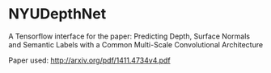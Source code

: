 # NYUDepthNet
A Tensorflow interface for the paper: Predicting Depth, Surface Normals and Semantic Labels with a Common Multi-Scale Convolutional Architecture

Paper used: http://arxiv.org/pdf/1411.4734v4.pdf
